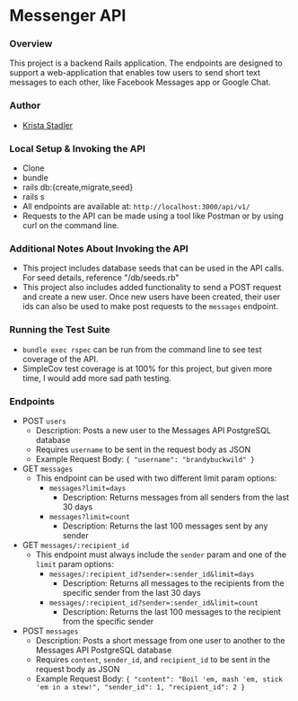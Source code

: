 # Messenger API

### Overview

This project is a backend Rails application. The endpoints are designed to support a web-application that enables tow users to send short text messages to each other, like Facebook Messages app or Google Chat.

### Author
- [Krista Stadler](https://github.com/kristastadler)

### Local Setup & Invoking the API
- Clone
- bundle
- rails db:{create,migrate,seed}
- rails s
- All endpoints are available at: `http://localhost:3000/api/v1/`
- Requests to the API can be made using a tool like Postman or by using curl on the command line.

### Additional Notes About Invoking the API
  - This project includes database seeds that can be used in the API calls. For seed details, reference "/db/seeds.rb"
  - This project also includes added functionality to send a POST request and create a new user. Once new users have been created, their user ids can also be used to make post requests to the `messages` endpoint.   

### Running the Test Suite
- `bundle exec rspec` can be run from the command line to see test coverage of the API.
- SimpleCov test coverage is at 100% for this project, but given more time, I would add more sad path testing.

### Endpoints
  - POST `users`
    - Description: Posts a new user to the Messages API PostgreSQL database
    - Requires `username` to be sent in the request body as JSON
    - Example Request Body:
    ``{ "username": "brandybuckwild" }``
  - GET `messages`
    - This endpoint can be used with two different limit param options:
      - `messages?limit=days`
        - Description: Returns messages from all senders from the last 30 days
      - `messages?limit=count`
        - Description: Returns the last 100 messages sent by any sender
  - GET `messages/:recipient_id`
    - This endpoint must always include the `sender` param and one of the `limit` param options:
      - `messages/:recipient_id?sender=:sender_id&limit=days`
        - Description: Returns all messages to the recipients from the specific sender from the last 30 days
      - `messages/:recipient_id?sender=:sender_id&limit=count`
        - Description: Returns the last 100 messages to the recipient from the specific sender
  - POST `messages`
    - Description: Posts a short message from one user to another to the Messages API PostgreSQL database
    - Requires `content`, `sender_id`, and `recipient_id` to be sent in the request body as JSON
    - Example Request Body:
    ``{ "content": "Boil 'em, mash 'em, stick 'em in a stew!", "sender_id": 1, "recipient_id": 2 }``

